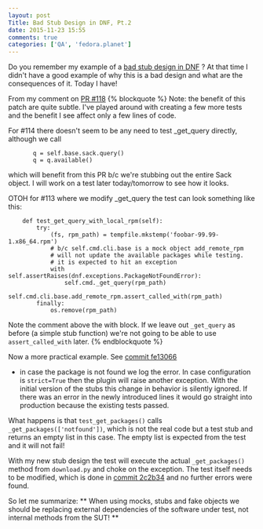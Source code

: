 ```yaml
---
layout: post
Title: Bad Stub Design in DNF, Pt.2 
date: 2015-11-23 15:55
comments: true
categories: ['QA', 'fedora.planet']
---
```


Do you remember my example of a
[bad stub design in DNF](/blog/2015/09/25/unit-testing-bad-stub-design-in-dnf/) ?
At that time I didn't have a good example of why this is a bad design and what are the
consequences of it. Today I have!

From my comment on
[PR #118](https://github.com/rpm-software-management/dnf-plugins-core/pull/118)
{% blockquote %}
Note: the benefit of this patch are quite subtle.
I've played around with creating a few more tests and the benefit I see affect
only a few lines of code.

For #114 there doesn't seem to be any need to test _get_query directly,
although we call
```
       q = self.base.sack.query()
       q = q.available()
```

which will benefit from this PR b/c we're stubbing out the entire Sack object.
I will work on a test later today/tomorrow to see how it looks.

OTOH for #113 where we modify _get_query the test can look something like this:

```
    def test_get_query_with_local_rpm(self):
        try:
            (fs, rpm_path) = tempfile.mkstemp('foobar-99.99-1.x86_64.rpm')
            # b/c self.cmd.cli.base is a mock object add_remote_rpm
            # will not update the available packages while testing.
            # it is expected to hit an exception
            with self.assertRaises(dnf.exceptions.PackageNotFoundError):
                self.cmd._get_query(rpm_path)
            self.cmd.cli.base.add_remote_rpm.assert_called_with(rpm_path)
        finally:
            os.remove(rpm_path)
```

Note the comment above the with block. If we leave out `_get_query` as before
(a simple stub function) we're not going to be able to use `assert_called_with`
later.
{% endblockquote %}


Now a more practical example. See 
[commit fe13066](https://github.com/rpm-software-management/dnf-plugins-core/commit/fe130669ffc4c1d6eba8f10cda35ab4d803d5a3d)
- in case the package is not found we log the error. In case configuration is
`strict=True` then the plugin will raise another exception. With the initial version
of the stubs this change in behavior is silently ignored. If there was an error
in the newly introduced lines it would go straight into production because the
existing tests passed.

What happens is that `test_get_packages()` calls `_get_packages(['notfound'])`,
which is not the real code but a test stub and returns an empty list in this case.
The empty list is expected from the test and it will not fail!

With my new stub design the test will execute the actual `_get_packages()`
method from `download.py` and choke on the exception. The test itself needs
to be modified, which is done in
[commit 2c2b34](https://github.com/atodorov/dnf-plugins-core/commit/2c2b34237c99cbf32e23bde43027d22873f4e8b7)
and no further errors were found.


So let me summarize:
**
When using mocks, stubs and fake objects we should be replacing external
dependencies of the software under test, not internal methods from the SUT!
**
